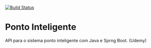 [![Build Status](https://travis-ci.org/andressaafs/ponto-inteligente-api.svg?branch=master)](https://travis-ci.org/andressaafs/ponto-inteligente-api)
# Ponto Inteligente
API para o sistema ponto inteligente com Java e Sprng Boot. (Udemy)

